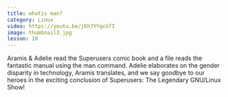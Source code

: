 ```yaml
---
title: whatis man?
category: Linux
video: https://youtu.be/jKh7YYqcGfI
image: thumbnail3.jpg
lesson: 10
---
```


Aramis & Adelie read the Superusers comic book and a file reads the fantastic manual using the man command. Adelie elaborates on the gender disparity in technology, Aramis translates, and we say goodbye to our heroes in the exciting conclusion of Superusers: The Legendary GNU/Linux Show!
